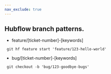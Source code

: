 ```yaml
---
nav_exclude: true
---
```

## Hubflow branch patterns.

- feature/[ticket-number]-[keywords]
```
 git hf feature start 'feature/123-hello-world'
```
- bug/[ticket-number]-[keywords]
```
 git checkout -b 'bug/123-goodbye-bugs'
```